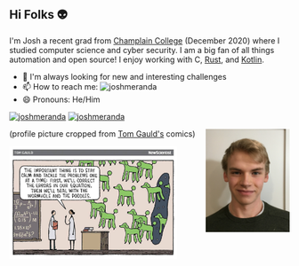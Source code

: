 ## Hi Folks :alien:

<!-- ![joshmeranda](/images/joshmeranda_profile.jpg) -->

I'm Josh a recent grad from [Champlain College](https://www.champlain.edu/) (December 2020) where I studied computer science and cyber security. I am a big fan of all things automation and open source! I enjoy working with C, [Rust](https://www.rust-lang.org/), and [Kotlin](https://kotlinlang.org/).

- 🌱 I'm always looking for new and interesting challenges
- 📫 How to reach me: ![joshmeranda](https://img.shields.io/badge/lable--blue?style=flat&logo=gmail&labelColor=white&color=white&label=joshmeranda@gmail.com)
- 😄 Pronouns: He/Him

[![joshmeranda](https://img.shields.io/badge/lable--blue?style=flat&logo=linkedin&labelColor=blue&color=blue&label=LinkedIn)](https://www.linkedin.com/in/joshua-meranda/)
[![joshmeranda](https://img.shields.io/badge/lable--blue?style=flat&logo=stackoverflow&color=grey&label=StackOverflow)](https://stackoverflow.com/users/11548057/puffin)

<div>
  <div>
    <img src="/images/joshmeranda_profile.jpg" align="right" width="30%"/>
    <p>(profile picture cropped from <a href="https://www.tomgauld.com">Tom Gauld's</a> comics)</p>
  <div>
  <img src="/images/poodle_problem.jpg" align="left" width="60%" />
</div>
